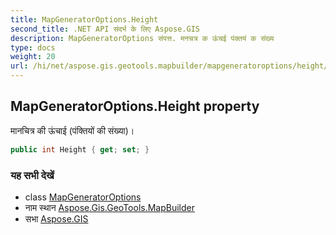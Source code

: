 ```yaml
---
title: MapGeneratorOptions.Height
second_title: .NET API संदर्भ के लिए Aspose.GIS
description: MapGeneratorOptions संपत्त. मनचत्र क ऊंचई पंक्तयं क संख्य
type: docs
weight: 20
url: /hi/net/aspose.gis.geotools.mapbuilder/mapgeneratoroptions/height/
---
```

## MapGeneratorOptions.Height property

मानचित्र की ऊंचाई (पंक्तियों की संख्या)।

```csharp
public int Height { get; set; }
```

### यह सभी देखें

* class [MapGeneratorOptions](../)
* नाम स्थान [Aspose.Gis.GeoTools.MapBuilder](../../mapgeneratoroptions/)
* सभा [Aspose.GIS](../../../)


